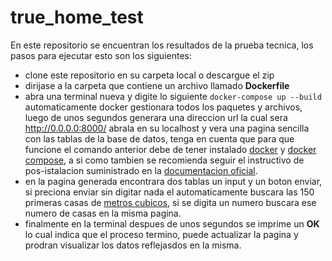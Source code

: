 # true_home_test
En este repositorio se encuentran los resultados de la prueba tecnica, los pasos para ejecutar esto son los siguientes:
* clone este repositorio en su carpeta local o descargue el zip 
* dirijase a la carpeta que contiene un archivo llamado **Dockerfile**
* abra una terminal nueva y digite lo siguiente ```docker-compose up --build``` automaticamente docker gestionara todos los paquetes y archivos, luego de unos segundos generara una direccion url la cual sera  http://0.0.0.0:8000/ abrala en su localhost y vera una pagina sencilla con las tablas de la base de datos, tenga en cuenta que para que funcione el comando anterior debe de tener instalado [docker](https://docs.docker.com/engine/install/ubuntu/) y [docker compose](https://docs.docker.com/compose/install/), a si como tambien se recomienda seguir el instructivo de pos-istalacion suministrado en la [documentacion oficial](https://docs.docker.com/engine/install/linux-postinstall/).
* en la pagina generada encontrara dos tablas un input y un boton enviar, si preciona enviar sin digitar nada el automaticamente buscara las 150 primeras casas de   [metros cubicos](https://inmuebles.metroscubicos.com/distrito-federal/), si se digita un numero buscara ese numero de casas en la misma pagina.
* finalmente en la terminal despues de unos segundos se imprime un __OK__ lo cual indica que el proceso termino, puede actualizar la pagina y prodran visualizar los datos reflejasdos en la misma.

